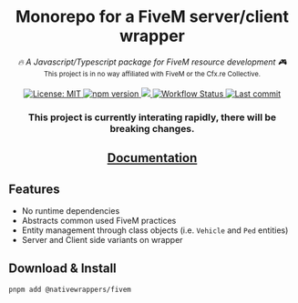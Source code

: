 <h1 align="center">Monorepo for a FiveM server/client wrapper</h1>

<p align="center">
	<i>🔥 A Javascript/Typescript package for FiveM resource development 🎮</i>
  <br>
  <small>This project is in no way affiliated with FiveM or the Cfx.re Collective.</small>
  </br></br>
  <a href="https://github.com/nativewrappers/fivem/blob/master/LICENSE">
    <img src="https://img.shields.io/badge/License-MIT-blue.svg?style=flat" alt="License: MIT">
  </a>
  <a href="https://www.npmjs.com/package/@nativewrappers/fivem">
    <img src="https://img.shields.io/npm/v/@nativewrappers/fivem?style=flat" alt="npm version">
  </a>
  <a href="https://www.npmjs.com/package/@nativewrappers/fivem">
    <img src="https://img.shields.io/npm/dm/@nativewrappers/fivem?style=flat">
  </a>
  <a href="https://github.com/nativewrappers/fivem/actions/workflows/config.yml">
    <img src="https://github.com/nativewrappers/fivem/actions/workflows/config.yml/badge.svg" alt="Workflow Status">
  </a>
  <a href="https://github.com/nativewrappers/fivem/commits/master">
    <img src="https://img.shields.io/github/last-commit/nativewrappers/fivem.svg?style=flat" alt="Last commit">
  </a>
</p>

<h3 align="center">This project is currently interating rapidly, there will be breaking changes.</h3>

<p align="center">
	<h2 align="center"><a href="https://github.com/nativewrappers/fivem/tree/main/docs">Documentation</a></h2>
	<!-- <a href="https://forum.fivem.net/t/fivem-js-v1-3-2-javascript-typescript-wrapper-now-with-menu-class-nativeui/268640">Forum</a> -->
</p>

## Features

- No runtime dependencies
- Abstracts common used FiveM practices
- Entity management through class objects (i.e. `Vehicle` and `Ped` entities)
- Server and Client side variants on wrapper

## Download & Install

`pnpm add @nativewrappers/fivem`
